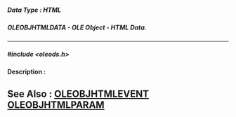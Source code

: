 ##### Data Type : HTML
##### OLEOBJHTMLDATA - OLE Object - HTML Data.
---
##### #include <oleods.h>
**Description :**

**See Also :**
[OLEOBJHTMLEVENT](D:/md_files/OLEOBJHTMLEVENT.md)
[OLEOBJHTMLPARAM](D:/md_files/OLEOBJHTMLPARAM.md)
---
